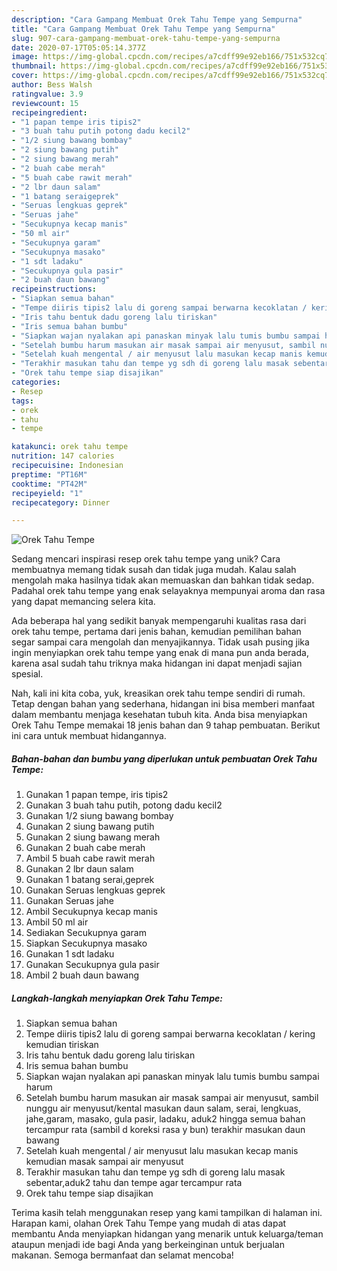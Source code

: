 ```yaml
---
description: "Cara Gampang Membuat Orek Tahu Tempe yang Sempurna"
title: "Cara Gampang Membuat Orek Tahu Tempe yang Sempurna"
slug: 907-cara-gampang-membuat-orek-tahu-tempe-yang-sempurna
date: 2020-07-17T05:05:14.377Z
image: https://img-global.cpcdn.com/recipes/a7cdff99e92eb166/751x532cq70/orek-tahu-tempe-foto-resep-utama.jpg
thumbnail: https://img-global.cpcdn.com/recipes/a7cdff99e92eb166/751x532cq70/orek-tahu-tempe-foto-resep-utama.jpg
cover: https://img-global.cpcdn.com/recipes/a7cdff99e92eb166/751x532cq70/orek-tahu-tempe-foto-resep-utama.jpg
author: Bess Walsh
ratingvalue: 3.9
reviewcount: 15
recipeingredient:
- "1 papan tempe iris tipis2"
- "3 buah tahu putih potong dadu kecil2"
- "1/2 siung bawang bombay"
- "2 siung bawang putih"
- "2 siung bawang merah"
- "2 buah cabe merah"
- "5 buah cabe rawit merah"
- "2 lbr daun salam"
- "1 batang seraigeprek"
- "Seruas lengkuas geprek"
- "Seruas jahe"
- "Secukupnya kecap manis"
- "50 ml air"
- "Secukupnya garam"
- "Secukupnya masako"
- "1 sdt ladaku"
- "Secukupnya gula pasir"
- "2 buah daun bawang"
recipeinstructions:
- "Siapkan semua bahan"
- "Tempe diiris tipis2 lalu di goreng sampai berwarna kecoklatan / kering kemudian tiriskan"
- "Iris tahu bentuk dadu goreng lalu tiriskan"
- "Iris semua bahan bumbu"
- "Siapkan wajan nyalakan api panaskan minyak lalu tumis bumbu sampai harum"
- "Setelah bumbu harum masukan air masak sampai air menyusut, sambil nunggu air menyusut/kental masukan daun salam, serai, lengkuas, jahe,garam, masako, gula pasir, ladaku, aduk2 hingga semua bahan tercampur rata (sambil d koreksi rasa y bun) terakhir masukan daun bawang"
- "Setelah kuah mengental / air menyusut lalu masukan kecap manis kemudian masak sampai air menyusut"
- "Terakhir masukan tahu dan tempe yg sdh di goreng lalu masak sebentar,aduk2 tahu dan tempe agar tercampur rata"
- "Orek tahu tempe siap disajikan"
categories:
- Resep
tags:
- orek
- tahu
- tempe

katakunci: orek tahu tempe 
nutrition: 147 calories
recipecuisine: Indonesian
preptime: "PT16M"
cooktime: "PT42M"
recipeyield: "1"
recipecategory: Dinner

---
```



![Orek Tahu Tempe](https://img-global.cpcdn.com/recipes/a7cdff99e92eb166/751x532cq70/orek-tahu-tempe-foto-resep-utama.jpg)

Sedang mencari inspirasi resep orek tahu tempe yang unik? Cara membuatnya memang tidak susah dan tidak juga mudah. Kalau salah mengolah maka hasilnya tidak akan memuaskan dan bahkan tidak sedap. Padahal orek tahu tempe yang enak selayaknya mempunyai aroma dan rasa yang dapat memancing selera kita.



Ada beberapa hal yang sedikit banyak mempengaruhi kualitas rasa dari orek tahu tempe, pertama dari jenis bahan, kemudian pemilihan bahan segar sampai cara mengolah dan menyajikannya. Tidak usah pusing jika ingin menyiapkan orek tahu tempe yang enak di mana pun anda berada, karena asal sudah tahu triknya maka hidangan ini dapat menjadi sajian spesial.


Nah, kali ini kita coba, yuk, kreasikan orek tahu tempe sendiri di rumah. Tetap dengan bahan yang sederhana, hidangan ini bisa memberi manfaat dalam membantu menjaga kesehatan tubuh kita. Anda bisa menyiapkan Orek Tahu Tempe memakai 18 jenis bahan dan 9 tahap pembuatan. Berikut ini cara untuk membuat hidangannya.

<!--inarticleads1-->

##### Bahan-bahan dan bumbu yang diperlukan untuk pembuatan Orek Tahu Tempe:

1. Gunakan 1 papan tempe, iris tipis2
1. Gunakan 3 buah tahu putih, potong dadu kecil2
1. Gunakan 1/2 siung bawang bombay
1. Gunakan 2 siung bawang putih
1. Gunakan 2 siung bawang merah
1. Gunakan 2 buah cabe merah
1. Ambil 5 buah cabe rawit merah
1. Gunakan 2 lbr daun salam
1. Gunakan 1 batang serai,geprek
1. Gunakan Seruas lengkuas geprek
1. Gunakan Seruas jahe
1. Ambil Secukupnya kecap manis
1. Ambil 50 ml air
1. Sediakan Secukupnya garam
1. Siapkan Secukupnya masako
1. Gunakan 1 sdt ladaku
1. Gunakan Secukupnya gula pasir
1. Ambil 2 buah daun bawang




<!--inarticleads2-->

##### Langkah-langkah menyiapkan Orek Tahu Tempe:

1. Siapkan semua bahan
1. Tempe diiris tipis2 lalu di goreng sampai berwarna kecoklatan / kering kemudian tiriskan
1. Iris tahu bentuk dadu goreng lalu tiriskan
1. Iris semua bahan bumbu
1. Siapkan wajan nyalakan api panaskan minyak lalu tumis bumbu sampai harum
1. Setelah bumbu harum masukan air masak sampai air menyusut, sambil nunggu air menyusut/kental masukan daun salam, serai, lengkuas, jahe,garam, masako, gula pasir, ladaku, aduk2 hingga semua bahan tercampur rata (sambil d koreksi rasa y bun) terakhir masukan daun bawang
1. Setelah kuah mengental / air menyusut lalu masukan kecap manis kemudian masak sampai air menyusut
1. Terakhir masukan tahu dan tempe yg sdh di goreng lalu masak sebentar,aduk2 tahu dan tempe agar tercampur rata
1. Orek tahu tempe siap disajikan




Terima kasih telah menggunakan resep yang kami tampilkan di halaman ini. Harapan kami, olahan Orek Tahu Tempe yang mudah di atas dapat membantu Anda menyiapkan hidangan yang menarik untuk keluarga/teman ataupun menjadi ide bagi Anda yang berkeinginan untuk berjualan makanan. Semoga bermanfaat dan selamat mencoba!
